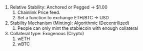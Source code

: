1. Relative Stability: Anchored or Pegged -> $1.00
   1. Chainlink Price feed.
   2. Set a function to exchange ETH/BTC -> USD
2. Stability Mechanism (Minting): Algorithmic (Decentrilized)
   1. People can only mint the stablecoin with enough collateral
3. Collateral type: Exogenous (Crypto)
   1. wETH
   2. wBTC
